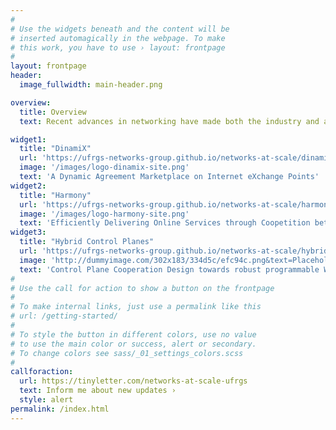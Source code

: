 ```yaml
---
#
# Use the widgets beneath and the content will be
# inserted automagically in the webpage. To make
# this work, you have to use › layout: frontpage
#
layout: frontpage
header:
  image_fullwidth: main-header.png

overview:
  title: Overview
  text: Recent advances in networking have made both the industry and academy shift to new network management paradigms. Such paradigms have paired its benefits with challenges in networking design and maintenance. This project aims to investigate the actual situation for large scale networks, for then optimize the design and maintenance of such networks. The Networks@Scale project is fostering large-scale studies from Brazil's network infrastructure; allowing the study and development of complex optimization models, and propose new components for the network ecosystem of a large scale networks and its members.

widget1:
  title: "DinamiX"
  url: 'https://ufrgs-networks-group.github.io/networks-at-scale/dinamix/'
  image: '/images/logo-dinamix-site.png'
  text: 'A Dynamic Agreement Marketplace on Internet eXchange Points'
widget2:
  title: "Harmony"
  url: 'https://ufrgs-networks-group.github.io/networks-at-scale/harmony/'
  image: '/images/logo-harmony-site.png'
  text: 'Efficiently Delivering Online Services through Coopetition between ISP Networks and App Providers'
widget3:
  title: "Hybrid Control Planes"
  url: 'https://ufrgs-networks-group.github.io/networks-at-scale/hybrid_coop_cp/'
  image: 'http://dummyimage.com/302x183/334d5c/efc94c.png&text=Placeholder'
  text: 'Control Plane Cooperation Design towards robust programmable WANs'
#
# Use the call for action to show a button on the frontpage
#
# To make internal links, just use a permalink like this
# url: /getting-started/
#
# To style the button in different colors, use no value
# to use the main color or success, alert or secondary.
# To change colors see sass/_01_settings_colors.scss
#
callforaction:
  url: https://tinyletter.com/networks-at-scale-ufrgs
  text: Inform me about new updates ›
  style: alert
permalink: /index.html
---
```

